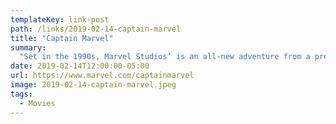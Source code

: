 ```yaml
---
templateKey: link-post
path: /links/2019-02-14-captain-marvel
title: "Captain Marvel"
summary:
  "Set in the 1990s, Marvel Studios’ is an all-new adventure from a previously unseen period in the history of the Marvel Cinematic Universe that follows the journey of Carol Danvers as she becomes one of the universe’s most powerful heroes. "
date: 2019-02-14T12:00:00-05:00
url: https://www.marvel.com/captainmarvel
image: 2019-02-14-captain-marvel.jpeg
tags:
  - Movies
---
```

